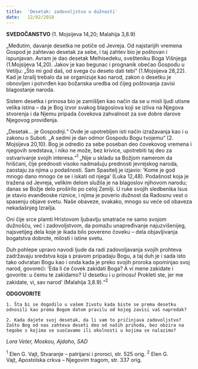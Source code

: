 ```yaml
---
title:  'Desetak: zadovoljstvo u dužnosti'
date:   12/02/2018
---
```


**SVEDOČANSTVO** (1. Mojsijeva 14,20; Malahija 3,8.9)

„Međutim, davanje desetka ne potiče od Jevreja. Od najstarijih vremena Gospod je zahtevao desetak za sebe, i taj zahtev bio je poštovan i ispunjavan. Avram je dao desetak Melhisedeku, svešteniku Boga Višnjega (1.Mojsijeva 14,20). Jakov je kao begunac i prognanik obećao Gospodu u Vetilju: „Što mi god daš, od svega ću deseto dati tebi“ (1.Mojsijeva 28,22). Kad je Izrailj trebalo da se organizuje kao narod, zakon o desetku je obnovljen i potvrđen kao božanska uredba od čijeg poštovanja zavisi blagostanje naroda.

Sistem desetka i prinosa bio je zamišljen kao način da se u misli ljudi utisne velika istina – da je Bog izvor svakog blagoslova koji se izliva na Njegova stvorenja i da Njemu pripada čovekova zahvalnost za sve dobre darove Njegovog proviđenja.

„Desetak... je Gospodnji.“ Ovde je upotrebljen isti način izražavanja kao i u zakonu o Suboti. „A sedmi je dan odmor Gospodu Bogu tvojemu“ (2. Mojsijeva 20,10). Bog je odredio za sebe poseban deo čovekovog vremena i njegovih sredstava, i niko ne može, bez krivice, upotrebiti taj deo za ostvarivanje svojih interesa.“<sup>1</sup>
„Nije u skladu sa Božjom namerom da hrišćani, čije prednosti visoko nadmašuju prednosti jevrejskog naroda, zaostaju za njima u podašnosti. Sam Spasitelj je izjavio: ’Kome je god mnogo dano mnogo će se i iskati od njega’ (Luka 12,48). Podašnost koja je tražena od Jevreja, velikim delom služila je na blagoslov njihovom narodu; danas se Božje delo proširilo po celoj Zemlji. U ruke svojih sledbenika Isus je stavio evanđeoske riznice, i njima je poverio dužnost da Radosnu vest o spasenju objave svetu. Naše obaveze, svakako, mnogo su veće od obaveza nekadašnjeg Izrailja.

Oni čije srce plamti Hristovom ljubavlju smatraće ne samo svojom dužnošću, već i zadovoljstvom, da pomažu unapređivanje najuzvišenijeg, najsvetijeg dela koje je ikada bilo povereno čoveku – dela objavljivanja bogatstva dobrote, milosti i istine svetu.

Duh pohlepe upravo navodi ljude da radi zadovoljavanja svojih prohteva zadržavaju sredstva koja s pravom pripadaju Bogu, a taj duh je i sada isto tako odvratan Bogu kao i onda kada je preko svojih proroka opominjao svoj narod, govoreći: ’Eda li će čovek zakidati Boga? A vi mene zakidate i govorite: u čemu te zakidamo? U desetku i u prinosu! Prokleti ste, jer me zakidate, vi, sav narod’ (Malahija 3,8.9).“<sup>2</sup>

**ODGOVORITE**

`1. Šta bi se dogodilo u vašem životu kada biste se prema desetku odnosili kao prema Bogom datom pravilu od kojeg zavisi vaš napredak?`

`2. Kada dajete svoj desetak, da li vam to pričinjava zadovoljstvo? Zašto Bog od nas zahteva deseti deo od naših prihoda, bez obzira na tegobe s kojima se suočavamo ili okolnosti u kojima se nalazimo?`

_Lora Veter, Moskou, Ajdaho, SAD_


<sup>1</sup>	Elen G. Vajt, Stvaranje – patrijarsi i proroci, str. 525 orig.
<sup>2</sup>	Elen G. Vajt, Apostolska crkva – Njegovim tragom, str. 337 orig.
